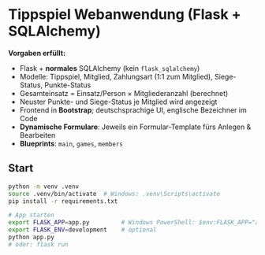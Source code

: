 # Tippspiel Webanwendung (Flask + SQLAlchemy)

**Vorgaben erfüllt:**

- Flask + **normales** SQLAlchemy (kein `flask_sqlalchemy`)
- Modelle: Tippspiel, Mitglied, Zahlungsart (1:1 zum Mitglied), Siege-Status, Punkte-Status
- Gesamteinsatz = Einsatz/Person × Mitgliederanzahl (berechnet)
- Neuster Punkte- und Siege-Status je Mitglied wird angezeigt
- Frontend in **Bootstrap**; deutschsprachige UI, englische Bezeichner im Code
- **Dynamische Formulare**: Jeweils ein Formular-Template fürs Anlegen & Bearbeiten
- **Blueprints**: `main`, `games`, `members`

## Start

```bash
python -m venv .venv
source .venv/bin/activate  # Windows: .venv\Scripts\activate
pip install -r requirements.txt

# App starten
export FLASK_APP=app.py         # Windows PowerShell: $env:FLASK_APP="app.py"
export FLASK_ENV=development    # optional
python app.py
# oder: flask run
